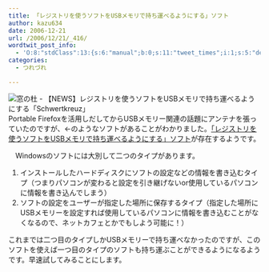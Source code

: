 ```yaml
---
title: 「レジストリを使うソフトをUSBメモリで持ち運べるようにする」ソフト
author: kazu634
date: 2006-12-21
url: /2006/12/21/_416/
wordtwit_post_info:
  - 'O:8:"stdClass":13:{s:6:"manual";b:0;s:11:"tweet_times";i:1;s:5:"delay";i:0;s:7:"enabled";i:1;s:10:"separation";s:2:"60";s:7:"version";s:3:"3.7";s:14:"tweet_template";b:0;s:6:"status";i:2;s:6:"result";a:0:{}s:13:"tweet_counter";i:2;s:13:"tweet_log_ids";a:1:{i:0;i:2695;}s:9:"hash_tags";a:0:{}s:8:"accounts";a:1:{i:0;s:7:"kazu634";}}'
categories:
  - つれづれ

---
```

<div class="section">
<p>
<a href="http://www.forest.impress.co.jp/article/2006/12/19/schwertkreuz.html" onclick="__gaTracker('send', 'event', 'outbound-article', 'http://www.forest.impress.co.jp/article/2006/12/19/schwertkreuz.html', '');" target="_blank"><img align="left" alt="窓の杜 - 【NEWS】レジストリを使うソフトをUSBメモリで持ち運べるようにする「Schwertkreuz」" src="http://img.simpleapi.net/small/http://www.forest.impress.co.jp/article/2006/12/19/schwertkreuz.html" border="0" /></a>
</p>
  
<p>
    　Portable Firefoxを活用しだしてからUSBメモリー関連の話題にアンテナを張っていたのですが、←のようなソフトがあることがわかりました。<a href="http://www.forest.impress.co.jp/article/2006/12/19/schwertkreuz.html" onclick="__gaTracker('send', 'event', 'outbound-article', 'http://www.forest.impress.co.jp/article/2006/12/19/schwertkreuz.html', '「レジストリを使うソフトをUSBメモリで持ち運べるようにする」ソフト');" target="_blank">「レジストリを使うソフトをUSBメモリで持ち運べるようにする」ソフト</a>が存在するようです。
</p>
  
<p>
    　Windowsのソフトには大別して二つのタイプがあります。
</p>
  
<ol>
<li>
      インストールしたハードディスクにソフトの設定などの情報を書き込むタイプ（つまりパソコンが変わると設定を引き継げないor使用しているパソコンに情報を書き込んでしまう）
</li>
<li>
      ソフトの設定をユーザーが指定した場所に保存するタイプ（指定した場所にUSBメモリーを設定すれば使用しているパソコンに情報を書き込むことがなくなるので、ネットカフェとかでもしよう可能に！）
</li>
</ol>
  
<p>
    これまでは二つ目のタイプしかUSBメモリーで持ち運べなかったのですが、このソフトを使えば一つ目のタイプのソフトも持ち運ぶことができるようになるようです。早速試してみることにします。
</p>
</div>